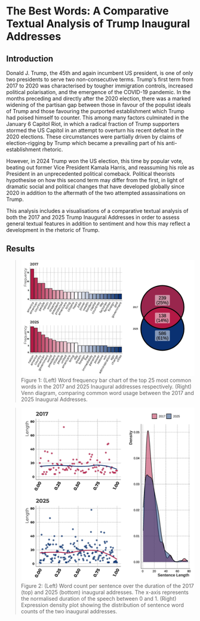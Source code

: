 # The Best Words: A Comparative Textual Analysis of Trump Inaugural Addresses

## Introduction

Donald J. Trump, the 45th and again incumbent US president, is one of only two presidents to serve two non-consecutive terms. Trump's first term from 2017 to 2020 was characterised by tougher immigration controls, increased political polarisation, and the emergence of the COVID-19 pandemic. In the months preceding and directly after the 2020 election, there was a marked widening of the partisan gap between those in favour of the populist ideals of Trump and those favouring the purported establishment which Trump had poised himself to counter. This among many factors culminated in the January 6 Capitol Riot, in which a radical fraction of Trump supporters stormed the US Capitol in an attempt to overturn his recent defeat in the 2020 elections. These circumstances were partially driven by claims of election-rigging by Trump which became a prevailing part of his anti-establishment rhetoric.

However, in 2024 Trump won the US election, this time by popular vote, beating out former Vice President Kamala Harris, and reassuming his role as President in an unprecedented political comeback. Political theorists hypothesise on how this second term may differ from the first, in light of dramatic social and political changes that have developed globally since 2020 in addition to the aftermath of the two attempted assassinations on Trump.

This analysis includes a visualisations of a comparative textual analysis of both the 2017 and 2025 Trump Inaugural Addresses in order to assess general textual features in addition to sentiment and how this may reflect a development in the rhetoric of Trump. 

## Results
>![Description](https://github.com/jmrze/Data-Analysis/blob/main/R/Trump%20Sentiment%20Analysis/Trump_Figure_1.jpg)
>Figure 1: (Left) Word frequency bar chart of the top 25 most common words in the 2017 and 2025 Inaugural addresses respectively. (Right) Venn diagram, comparing common word usage between the 2017 and 2025 Inaugural Addresses.

>![Description](https://github.com/jmrze/Data-Analysis/blob/main/R/Trump%20Sentiment%20Analysis/Trump_Figure_2.jpg)
>Figure 2: (Left) Word count per sentence over the duration of the 2017 (top) and 2025 (bottom) inaugural addresses. The x-axis represents the normalised duration of the speech between 0 and 1. (Right) Expression density plot showing the distribution of sentence word counts of the two inaugural addresses.
